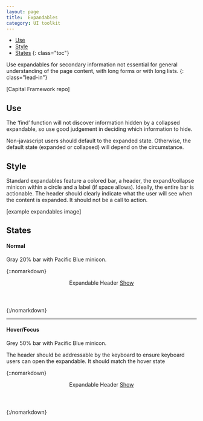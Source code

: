 ```yaml
---
layout: page
title:  Expandables
category: UI toolkit
---
```


- [Use](#use)
- [Style](#style)
- [States](#states)
{: class="toc"}

<div class="content-67 content-first">

Use expandables for secondary information not essential for general understanding of the page content, with long forms or with long lists. 
{: class="lead-in"}

</div>

<div class="content-33 content-last">

[Capital Framework repo]

</div>    

## Use

The ‘find’ function will not discover information hidden by a collapsed expandable, so use good judgement in deciding which information to hide.

Non-javascript users should default to the expanded state. Otherwise, the default state (expanded or collapsed) will depend on the circumstance.  

## Style

<div class="content-33 content-first">

Standard expandables feature a colored bar, a header, the expand/collapse minicon within a circle and a label (if space allows). Ideally, the entire bar is actionable. The header should clearly indicate what the user will see when the content is expanded. It should not be a call to action.

</div>

<div class="content-67 content-last">

[example expandables image]

</div>

## States

<div class="content-33 content-first">

#### Normal
Gray 20% bar with Pacific Blue minicon.

</div>

<div class="content-67 content-last">

{::nomarkdown}  
<div class="expandable">
    <header class="expandable-header">
        Expandable Header
        <a href="" class="expandable-button">
            <span class="expandable-text">Show</span> <i class="icon-plus-sign"></i>
        </a>
    </header>
    <div class="expandable-content expandable-hidden" style="display: none;">
        <p>Lorem ipsum dolor sit amet, consectetur adipisicing elit, sed do eiusmod
        tempor incididunt ut labore et dolore magna aliqua.</p>
    </div>
</div>
{:/nomarkdown}

</div>

---

<div class="content-33 content-first">

#### Hover/Focus

Grey 50% bar with Pacific Blue minicon.

The header should be addressable by the keyboard to ensure keyboard users can open the expandable. It should match the hover state

</div>

<div class="content-67 content-last">

{::nomarkdown}  
<div class="expandable">
    <header class="expandable-header">
        Expandable Header
        <a href="" class="expandable-button">
            <span class="expandable-text">Show</span> <i class="icon-plus-sign"></i>
        </a>
    </header>
    <div class="expandable-content expandable-hidden" style="display: none;">
        <p>Lorem ipsum dolor sit amet, consectetur adipisicing elit, sed do eiusmod
        tempor incididunt ut labore et dolore magna aliqua.</p>
    </div>
</div>
{:/nomarkdown}

</div>

















